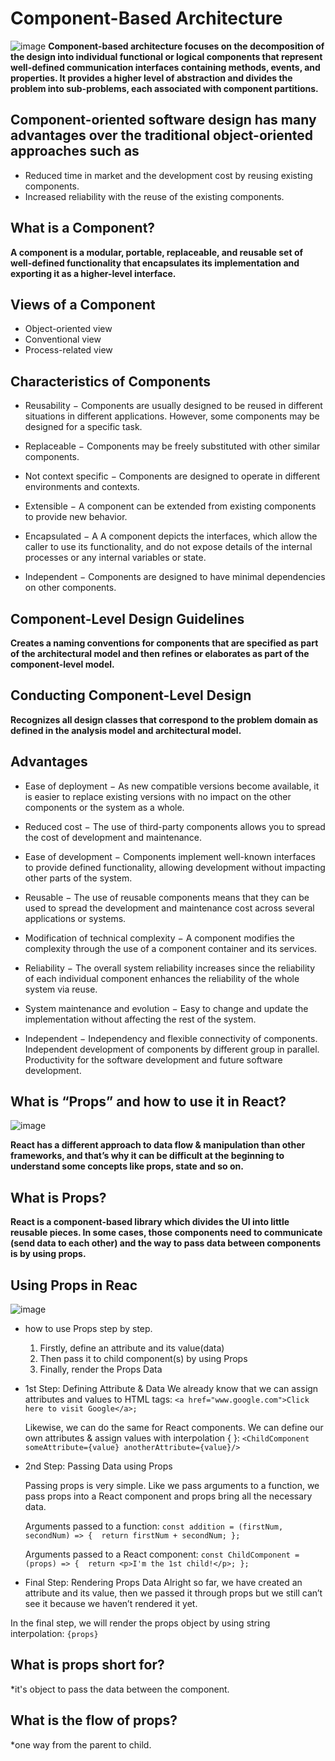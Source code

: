 # Component-Based Architecture

![image](https://www.hebergementwebs.com/image/f7/f7ff2ce429c26c468e6e16a6f3e9f7c8.jpg/component-based-architecture.jpg)
**Component-based architecture focuses on the decomposition of the design into individual functional or logical components that represent well-defined communication interfaces containing methods, events, and properties. It provides a higher level of abstraction and divides the problem into sub-problems, each associated with component partitions.**

## Component-oriented software design has many advantages over the traditional object-oriented approaches such as

- Reduced time in market and the development cost by reusing existing components.
- Increased reliability with the reuse of the existing components.

## What is a Component?

**A component is a modular, portable, replaceable, and reusable set of well-defined functionality that encapsulates its implementation and exporting it as a higher-level interface.**

## Views of a Component

- Object-oriented view
- Conventional view
- Process-related view

## Characteristics of Components

- Reusability − Components are usually designed to be reused in different situations in different applications. However, some components may be designed for a specific task.

- Replaceable − Components may be freely substituted with other similar components.

- Not context specific − Components are designed to operate in different environments and contexts.

- Extensible − A component can be extended from existing components to provide new behavior.

- Encapsulated − A A component depicts the interfaces, which allow the caller to use its functionality, and do not expose details of the internal processes or any internal variables or state.

- Independent − Components are designed to have minimal dependencies on other components.

## Component-Level Design Guidelines

**Creates a naming conventions for components that are specified as part of the architectural model and then refines or elaborates as part of the component-level model.**

## Conducting Component-Level Design

**Recognizes all design classes that correspond to the problem domain as defined in the analysis model and architectural model.**

## Advantages

- Ease of deployment − As new compatible versions become available, it is easier to replace existing versions with no impact on the other components or the system as a whole.

- Reduced cost − The use of third-party components allows you to spread the cost of development and maintenance.

- Ease of development − Components implement well-known interfaces to provide defined functionality, allowing development without impacting other parts of the system.

- Reusable − The use of reusable components means that they can be used to spread the development and maintenance cost across several applications or systems.

- Modification of technical complexity − A component modifies the complexity through the use of a component container and its services.

- Reliability − The overall system reliability increases since the reliability of each individual component enhances the reliability of the whole system via reuse.

- System maintenance and evolution − Easy to change and update the implementation without affecting the rest of the system.

- Independent − Independency and flexible connectivity of components. Independent development of components by different group in parallel. Productivity for the software development and future software development.

## What is “Props” and how to use it in React?

![image](https://miro.medium.com/max/2276/1*27LtOtFyJe7MguQkNcZQjQ.png)

**React has a different approach to data flow & manipulation than other frameworks, and that’s why it can be difficult at the beginning to understand some concepts like props, state and so on.**

## What is Props?

**React is a component-based library which divides the UI into little reusable pieces. In some cases, those components need to communicate (send data to each other) and the way to pass data between components is by using props.**

## Using Props in Reac

![image](https://i.stack.imgur.com/wqvF2.png)

- how to use Props step by step.

   1. Firstly, define an attribute and its value(data)
   2. Then pass it to child component(s) by using Props
   3. Finally, render the Props Data

- 1st Step: Defining Attribute & Data
   We already know that we can assign attributes and values to HTML tags:
   ``` <a href="www.google.com">Click here to visit Google</a>; ```

   Likewise, we can do the same for React components. We can define our own attributes & assign values with interpolation { }:
   ```<ChildComponent someAttribute={value} anotherAttribute={value}/>```

- 2nd Step: Passing Data using Props

  Passing props is very simple. Like we pass arguments to a function, we pass props into a React component and props bring all the necessary data.

  Arguments passed to a function:
  ```const addition = (firstNum, secondNum) => {  return firstNum + secondNum; };```

  Arguments passed to a React component:
  ```const ChildComponent = (props) => {  return <p>I'm the 1st child!</p>; };```

- Final Step: Rendering Props Data
Alright so far, we have created an attribute and its value, then we passed it through props but we still can’t see it because we haven’t rendered it yet.

In the final step, we will render the props object by using string interpolation:
```{props}```

## What is props short for?

*it's object to pass the data between the component.

## What is the flow of props?

*one way from the parent to child.
